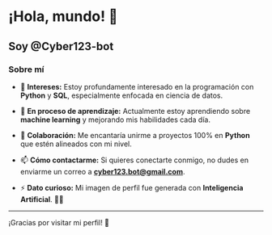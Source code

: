 # ¡Hola, mundo! 👋

## Soy @Cyber123-bot

### Sobre mí
- 👀 **Intereses:**
  Estoy profundamente interesado en la programación con **Python** y **SQL**, especialmente enfocada en ciencia de datos.

- 🌱 **En proceso de aprendizaje:**
  Actualmente estoy aprendiendo sobre **machine learning** y mejorando mis habilidades cada día.

- 💞️ **Colaboración:**
  Me encantaría unirme a proyectos 100% en **Python** que estén alineados con mi nivel.

- 📫 **Cómo contactarme:**
  Si quieres conectarte conmigo, no dudes en enviarme un correo a **cyber123.bot@gmail.com**.

- ⚡ **Dato curioso:**
  Mi imagen de perfil fue generada con **Inteligencia Artificial**. 🤖✨

---
¡Gracias por visitar mi perfil! 🚀

